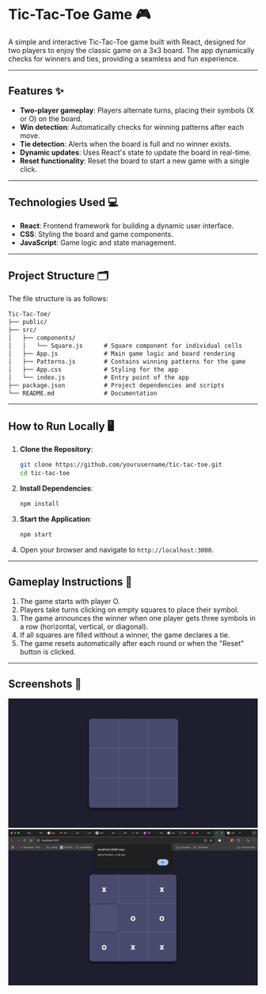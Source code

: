 # Tic-Tac-Toe Game 🎮

A simple and interactive Tic-Tac-Toe game built with React, designed for two players to enjoy the classic game on a 3x3 board. The app dynamically checks for winners and ties, providing a seamless and fun experience.

---

## Features ✨

- **Two-player gameplay**: Players alternate turns, placing their symbols (X or O) on the board.
- **Win detection**: Automatically checks for winning patterns after each move.
- **Tie detection**: Alerts when the board is full and no winner exists.
- **Dynamic updates**: Uses React's state to update the board in real-time.
- **Reset functionality**: Reset the board to start a new game with a single click.

---

## Technologies Used 💻

- **React**: Frontend framework for building a dynamic user interface.
- **CSS**: Styling the board and game components.
- **JavaScript**: Game logic and state management.

---

## Project Structure 🗂️

The file structure is as follows:

```
Tic-Tac-Toe/
├── public/
├── src/
│   ├── components/
│   │   └── Square.js      # Square component for individual cells
│   ├── App.js             # Main game logic and board rendering
│   ├── Patterns.js        # Contains winning patterns for the game
│   ├── App.css            # Styling for the app
│   └── index.js           # Entry point of the app
├── package.json           # Project dependencies and scripts
└── README.md              # Documentation
```

---

## How to Run Locally 🖥️

1. **Clone the Repository**:
   ```bash
   git clone https://github.com/yourusername/tic-tac-toe.git
   cd tic-tac-toe
   ```

2. **Install Dependencies**:
   ```bash
   npm install
   ```

3. **Start the Application**:
   ```bash
   npm start
   ```

4. Open your browser and navigate to `http://localhost:3000`.

---

## Gameplay Instructions 🎲

1. The game starts with player O.
2. Players take turns clicking on empty squares to place their symbol.
3. The game announces the winner when one player gets three symbols in a row (horizontal, vertical, or diagonal).
4. If all squares are filled without a winner, the game declares a tie.
5. The game resets automatically after each round or when the "Reset" button is clicked.

---

## Screenshots 📸
![](src/assets/screenShots/Screenshot%202024-12-22%20at%2018.58.35.png)
![](src/assets/screenShots/Screenshot%202024-12-22%20at%2018.58.14.png)
